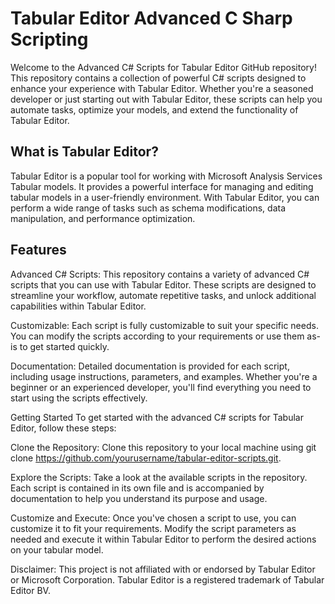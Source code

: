# Tabular Editor Advanced C Sharp Scripting

Welcome to the Advanced C# Scripts for Tabular Editor GitHub repository! This repository contains a collection of powerful C# scripts designed to enhance your experience with Tabular Editor. Whether you're a seasoned developer or just starting out with Tabular Editor, these scripts can help you automate tasks, optimize your models, and extend the functionality of Tabular Editor.

## What is Tabular Editor?
Tabular Editor is a popular tool for working with Microsoft Analysis Services Tabular models. It provides a powerful interface for managing and editing tabular models in a user-friendly environment. With Tabular Editor, you can perform a wide range of tasks such as schema modifications, data manipulation, and performance optimization.

## Features

Advanced C# Scripts: This repository contains a variety of advanced C# scripts that you can use with Tabular Editor. These scripts are designed to streamline your workflow, automate repetitive tasks, and unlock additional capabilities within Tabular Editor.

Customizable: Each script is fully customizable to suit your specific needs. You can modify the scripts according to your requirements or use them as-is to get started quickly.

Documentation: Detailed documentation is provided for each script, including usage instructions, parameters, and examples. Whether you're a beginner or an experienced developer, you'll find everything you need to start using the scripts effectively.

Getting Started
To get started with the advanced C# scripts for Tabular Editor, follow these steps:

Clone the Repository: Clone this repository to your local machine using git clone https://github.com/yourusername/tabular-editor-scripts.git.

Explore the Scripts: Take a look at the available scripts in the repository. Each script is contained in its own file and is accompanied by documentation to help you understand its purpose and usage.

Customize and Execute: Once you've chosen a script to use, you can customize it to fit your requirements. Modify the script parameters as needed and execute it within Tabular Editor to perform the desired actions on your tabular model.



Disclaimer: This project is not affiliated with or endorsed by Tabular Editor or Microsoft Corporation. Tabular Editor is a registered trademark of Tabular Editor BV.
